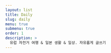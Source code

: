 ```yaml
---
layout: list
title: Daily
slug: daily
menu: true
submenu: true
order: 1
description: >
  유럽 자전거 여행 & 일본 생활 & 일상. 자유롭게 글쓰기 
---
```

